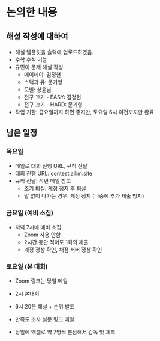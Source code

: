 # 논의한 내용

## 해설 작성에 대하여

* 해설 템플릿을 슬랙에 업로드하였음.
* 수학 수식 기능
* 규민이 문제 해설 작성
  * 메이데이: 김정현
  * 스택과 큐: 문기형
  * 모빌: 상윤님
  * 전구 끄기 - EASY: 김정현
  * 전구 끄기 - HARD: 문기형
* 작업 기한: 금요일까지 하면 좋지만, 토요일 6시 이전까지만 완료

## 남은 일정

### 목요일

* 메일로 대회 진행 URL, 규칙 전달
* 대회 진행 URL: contest.allim.site
* 규칙 전달: 작년 메일 참고
  * 조기 퇴실: 계정 정지 후 퇴실
  * 말 없이 나가는 경우: 계정 정지 (나중에 추가 제출 방지)

### 금요일 (예비 소집)

* 저녁 7시에 예비 소집
  * Zoom 사용 안함
  * 2시간 동안 적어도 1회의 제출
  * 계정 정상 확인, 채점 서버 정상 확인

### 토요일 (본 대회)

* Zoom 링크는 당일 메일
* 2시 본대회
* 6시 20분 해설 + 순위 발표
* 만족도 조사 설문 링크 메일

* 당일에 엑셀로 약 7명씩 분담해서 감독 및 체크